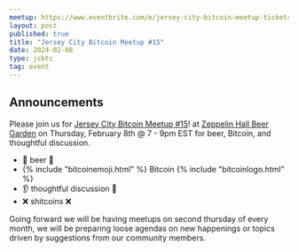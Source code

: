 ```yaml
---
meetup: https://www.eventbrite.com/e/jersey-city-bitcoin-meetup-tickets-824077266287?aff=oddtdtcreator
layout: post
published: true
title: "Jersey City Bitcoin Meetup #15"
date: 2024-02-08
type: jcbtc
tag: event
---
```

## Announcements

Please join us for <a href="https://www.eventbrite.com/e/jersey-city-bitcoin-meetup-tickets-824077266287?aff=oddtdtcreator" target="_blank">Jersey City Bitcoin Meetup #15</a>! at <a href="https://maps.app.goo.gl/xghGUsfjz4JeEvwp8" target="_blank">Zeppelin Hall Beer Garden</a> on Thursday, February 8th @ 7 - 9pm EST for beer, Bitcoin, and thoughtful discussion.

- 🍺 beer 🍻
- {% include "bitcoinemoji.html" %} Bitcoin {% include "bitcoinlogo.html" %}
- 👂 thoughtful discussion 📢
- ❌ shitcoins ❌

<p></p>

 Going forward we will be having meetups on second thursday of every month, we will be preparing loose agendas on new happenings or topics driven by suggestions from our community members.